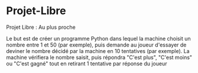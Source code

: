 # Projet-Libre
Projet Libre : Au plus proche

Le but est de créer un programme Python dans lequel la machine choisit un nombre entre 1 et 50 (par exemple), puis demande au joueur d'essayer de deviner le nombre décidé par la machine en 10 tentatives (par exemple). La machine vérifiera le nombre saisit, puis répondra "C'est plus", "C'est moins" ou "C'est gagné" tout en retirant 1 tentative par réponse du joueur
